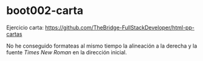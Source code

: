 # boot002-carta
Ejercicio carta: https://github.com/TheBridge-FullStackDeveloper/html-pp-cartas

No he conseguido formateas al mismo tiempo la alineación a la derecha y la fuente *Times New Roman* en la dirección inicial.
